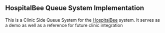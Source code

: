## HospitalBee Queue System Implementation ##
This is a Clinic Side Queue System for the [HospitalBee](https://github.com/zhangks98/hospitalbees "HospitalBee Repository") system.
It serves as a demo as well as a reference for future clinic integration

